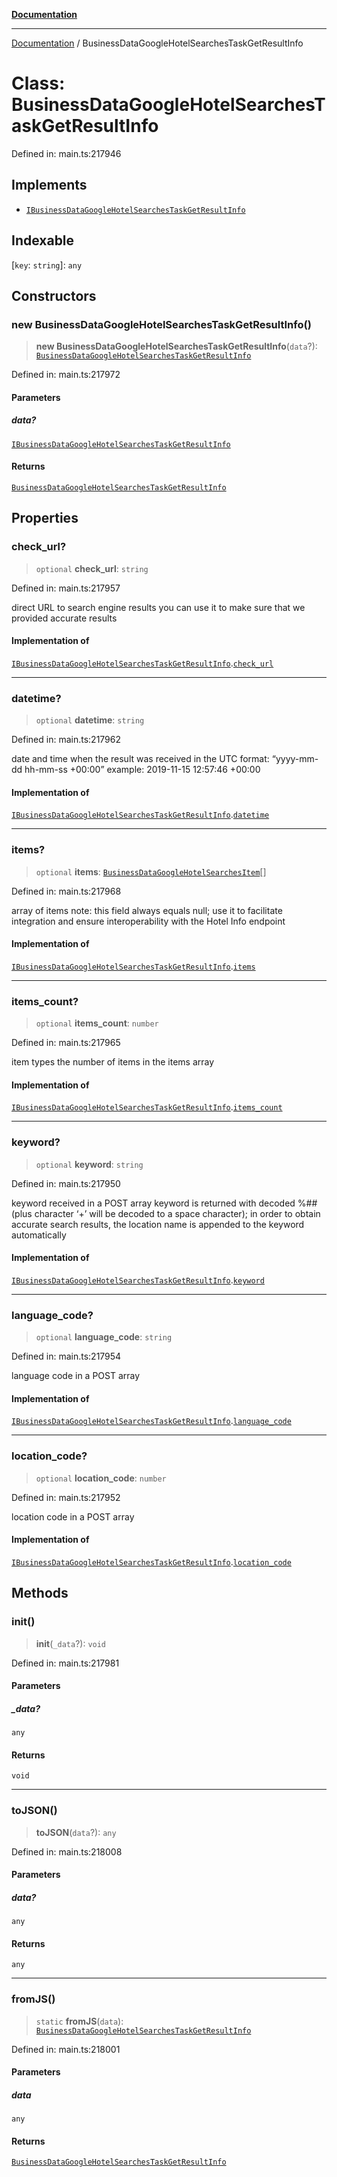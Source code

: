 [**Documentation**](../README.md)

***

[Documentation](../README.md) / BusinessDataGoogleHotelSearchesTaskGetResultInfo

# Class: BusinessDataGoogleHotelSearchesTaskGetResultInfo

Defined in: main.ts:217946

## Implements

- [`IBusinessDataGoogleHotelSearchesTaskGetResultInfo`](../interfaces/IBusinessDataGoogleHotelSearchesTaskGetResultInfo.md)

## Indexable

\[`key`: `string`\]: `any`

## Constructors

### new BusinessDataGoogleHotelSearchesTaskGetResultInfo()

> **new BusinessDataGoogleHotelSearchesTaskGetResultInfo**(`data`?): [`BusinessDataGoogleHotelSearchesTaskGetResultInfo`](BusinessDataGoogleHotelSearchesTaskGetResultInfo.md)

Defined in: main.ts:217972

#### Parameters

##### data?

[`IBusinessDataGoogleHotelSearchesTaskGetResultInfo`](../interfaces/IBusinessDataGoogleHotelSearchesTaskGetResultInfo.md)

#### Returns

[`BusinessDataGoogleHotelSearchesTaskGetResultInfo`](BusinessDataGoogleHotelSearchesTaskGetResultInfo.md)

## Properties

### check\_url?

> `optional` **check\_url**: `string`

Defined in: main.ts:217957

direct URL to search engine results
you can use it to make sure that we provided accurate results

#### Implementation of

[`IBusinessDataGoogleHotelSearchesTaskGetResultInfo`](../interfaces/IBusinessDataGoogleHotelSearchesTaskGetResultInfo.md).[`check_url`](../interfaces/IBusinessDataGoogleHotelSearchesTaskGetResultInfo.md#check_url)

***

### datetime?

> `optional` **datetime**: `string`

Defined in: main.ts:217962

date and time when the result was received
in the UTC format: “yyyy-mm-dd hh-mm-ss +00:00”
example:
2019-11-15 12:57:46 +00:00

#### Implementation of

[`IBusinessDataGoogleHotelSearchesTaskGetResultInfo`](../interfaces/IBusinessDataGoogleHotelSearchesTaskGetResultInfo.md).[`datetime`](../interfaces/IBusinessDataGoogleHotelSearchesTaskGetResultInfo.md#datetime)

***

### items?

> `optional` **items**: [`BusinessDataGoogleHotelSearchesItem`](BusinessDataGoogleHotelSearchesItem.md)[]

Defined in: main.ts:217968

array of items
note: this field always equals null; use it to facilitate integration and ensure interoperability with the Hotel Info endpoint

#### Implementation of

[`IBusinessDataGoogleHotelSearchesTaskGetResultInfo`](../interfaces/IBusinessDataGoogleHotelSearchesTaskGetResultInfo.md).[`items`](../interfaces/IBusinessDataGoogleHotelSearchesTaskGetResultInfo.md#items)

***

### items\_count?

> `optional` **items\_count**: `number`

Defined in: main.ts:217965

item types
the number of items in the items array

#### Implementation of

[`IBusinessDataGoogleHotelSearchesTaskGetResultInfo`](../interfaces/IBusinessDataGoogleHotelSearchesTaskGetResultInfo.md).[`items_count`](../interfaces/IBusinessDataGoogleHotelSearchesTaskGetResultInfo.md#items_count)

***

### keyword?

> `optional` **keyword**: `string`

Defined in: main.ts:217950

keyword received in a POST array
keyword is returned with decoded %## (plus character ‘+’ will be decoded to a space character);
in order to obtain accurate search results, the location name is appended to the keyword automatically

#### Implementation of

[`IBusinessDataGoogleHotelSearchesTaskGetResultInfo`](../interfaces/IBusinessDataGoogleHotelSearchesTaskGetResultInfo.md).[`keyword`](../interfaces/IBusinessDataGoogleHotelSearchesTaskGetResultInfo.md#keyword)

***

### language\_code?

> `optional` **language\_code**: `string`

Defined in: main.ts:217954

language code in a POST array

#### Implementation of

[`IBusinessDataGoogleHotelSearchesTaskGetResultInfo`](../interfaces/IBusinessDataGoogleHotelSearchesTaskGetResultInfo.md).[`language_code`](../interfaces/IBusinessDataGoogleHotelSearchesTaskGetResultInfo.md#language_code)

***

### location\_code?

> `optional` **location\_code**: `number`

Defined in: main.ts:217952

location code in a POST array

#### Implementation of

[`IBusinessDataGoogleHotelSearchesTaskGetResultInfo`](../interfaces/IBusinessDataGoogleHotelSearchesTaskGetResultInfo.md).[`location_code`](../interfaces/IBusinessDataGoogleHotelSearchesTaskGetResultInfo.md#location_code)

## Methods

### init()

> **init**(`_data`?): `void`

Defined in: main.ts:217981

#### Parameters

##### \_data?

`any`

#### Returns

`void`

***

### toJSON()

> **toJSON**(`data`?): `any`

Defined in: main.ts:218008

#### Parameters

##### data?

`any`

#### Returns

`any`

***

### fromJS()

> `static` **fromJS**(`data`): [`BusinessDataGoogleHotelSearchesTaskGetResultInfo`](BusinessDataGoogleHotelSearchesTaskGetResultInfo.md)

Defined in: main.ts:218001

#### Parameters

##### data

`any`

#### Returns

[`BusinessDataGoogleHotelSearchesTaskGetResultInfo`](BusinessDataGoogleHotelSearchesTaskGetResultInfo.md)
